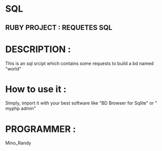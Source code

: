 # SQL
## RUBY PROJECT : REQUETES SQL

# DESCRIPTION :

This is an sql srcipt which contains some requests to build a bd named "world"

# How to use it :

 Simply, import it with your best software like "BD Browser for Sqlite" or " myphp admin"
 
 # PROGRAMMER :
 Mino_Randy
 


